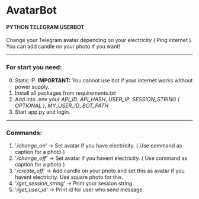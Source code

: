 # AvatarBot 
#### PYTHON TELEGRAM USERBOT
Change your Telegram avatar depending on your electricity ( Ping internet ).
You can add candle on your photo if you want!



____

### For start you need:
0. Static IP. **IMPORTANT:** You cannot use bot if your internet works without power supply.
1. Install all packages from requirements.txt
2. Add into .env your *API_ID*, *API_HASH*, *USER_IP*, *SESSION_STRING ( OPTIONAL )*, *MY_USER_ID*, *BOT_PATH*
3. Start app.py and login.

____

### Commands:
1. '_/change_on_' -> Set avatar if you have electricity. ( Use command as caption for a photo )
2. '_/change_off_' -> Set avatar if you havent electricity. ( Use command as caption for a photo )
3. '_/create_off_' -> Add candle on your photo and set this as avatar if you havent electricity. Use square photo for this.
4. '_/get_session_string_' -> Print your session string.
5. '_/get_user_id_' -> Print id for user who send message.
